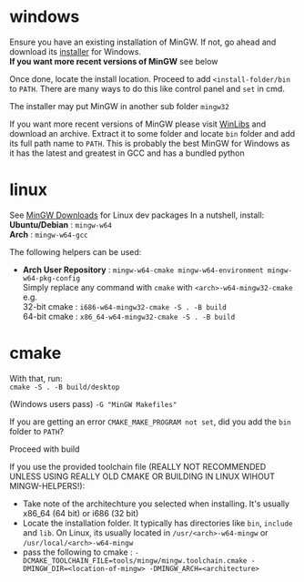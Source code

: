 # windows
Ensure you have an existing installation of MinGW. If not, go ahead and download its [installer](http://sourceforge.net/projects/mingw-w64/files/Toolchains%20targetting%20Win32/Personal%20Builds/mingw-builds/installer/mingw-w64-install.exe/download) for Windows.  
**If you want more recent versions of MinGW** see below

Once done, locate the install location. Proceed to add `<install-folder/bin` to `PATH`. There are many ways to do this like control panel and `set` in cmd.

The installer may put MinGW in another sub folder `mingw32`

If you want more recent versions of MinGW please visit [WinLibs](https://winlibs.com) and download an archive. Extract it to some folder and locate `bin` folder and add its full path name to `PATH`. This is probably the best MinGW for Windows as it has the latest and greatest in GCC and has a bundled python

# linux
See [MinGW Downloads](https://www.mingw-w64.org/downloads/) for Linux dev packages
In a nutshell, install:  
**Ubuntu/Debian** : `mingw-w64`  
**Arch** : `mingw-w64-gcc` 

The following helpers can be used:  
- **Arch User Repository** : `mingw-w64-cmake mingw-w64-environment mingw-w64-pkg-config`  
  Simply replace any command with `cmake` with `<arch>-w64-mingw32-cmake` 
  e.g.  
  32-bit cmake : `i686-w64-mingw32-cmake -S . -B build`  
  64-bit cmake : `x86_64-w64-mingw32-cmake -S . -B build`  

# cmake

With that, run:  
`cmake -S . -B build/desktop`

(Windows users pass) `-G "MinGW Makefiles"`

If you are getting an error `CMAKE_MAKE_PROGRAM not set`, did you add the `bin` folder to `PATH`?

Proceed with build  

If you use the provided toolchain file (REALLY NOT RECOMMENDED UNLESS USING REALLY OLD CMAKE OR BUILDING IN LINUX WIHOUT MINGW-HELPERS!):
- Take note of the architechture you selected when installing. It's usually x86_64 (64 bit) or i686 (32 bit)
- Locate the installation folder. It typically has directories like `bin`, `include` and `lib`. On Linux, its usually located in `/usr/<arch>-w64-mingw` or `/usr/local/<arch>-w64-mingw`
- pass the following to cmake : `-DCMAKE_TOOLCHAIN_FILE=tools/mingw/mingw.toolchain.cmake -DMINGW_DIR=<location-of-mingw> -DMINGW_ARCH=<architecture>`






